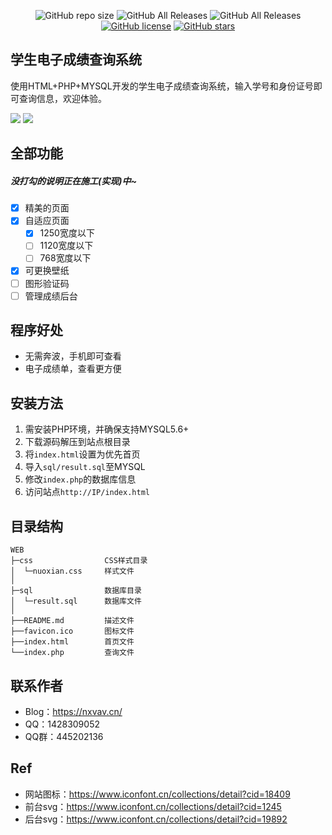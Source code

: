 
<p align="center">
  <img alt="GitHub repo size" src="https://img.shields.io/github/repo-size/nuoxianCN/Beautiful-Report-Card">
  <img alt="GitHub All Releases" src="https://img.shields.io/github/downloads/nuoxianCN/Beautiful-Report-Card/total">
  <img alt="GitHub All Releases" src="https://img.shields.io/github/downloads/nuoxianCN/Beautiful-Report-Card/latest/total">
  <a href="https://github.com/nuoxianCN/Beautiful-Report-Card/blob/master/LICENSE"><img alt="GitHub license" src="https://img.shields.io/github/license/nuoxianCN/Beautiful-Report-Card"></a>
  <a href="https://github.com/nuoxianCN/Beautiful-Report-Card/stargazers"><img alt="GitHub stars" src="https://img.shields.io/github/stars/nuoxianCN/Beautiful-Report-Card?style=social"></a>
</p>

## 学生电子成绩查询系统
使用HTML+PHP+MYSQL开发的学生电子成绩查询系统，输入学号和身份证号即可查询信息，欢迎体验。

![](https://ftp.bmp.ovh/imgs/2021/07/0e3090b71f3b841d.png)
![](https://ftp.bmp.ovh/imgs/2021/07/a0c35f4ce900148d.png)
## 全部功能
##### 没打勾的说明正在施工(实现)中~
- [x] 精美的页面
- [x] 自适应页面
    - [x] 1250宽度以下
    - [ ] 1120宽度以下
    - [ ] 768宽度以下
- [x] 可更换壁纸
- [ ] 图形验证码
- [ ] 管理成绩后台
## 程序好处
* 无需奔波，手机即可查看
* 电子成绩单，查看更方便
## 安装方法
1. 需安装PHP环境，并确保支持MYSQL5.6+
2. 下载源码解压到站点根目录
3. 将`index.html`设置为优先首页
4. 导入`sql/result.sql`至MYSQL
5. 修改`index.php`的数据库信息
6. 访问站点`http://IP/index.html`
## 目录结构
```
WEB
├─css                CSS样式目录
│  └─nuoxian.css     样式文件
│
├─sql                数据库目录
│  └─result.sql      数据库文件
│
├──README.md         描述文件
├──favicon.ico       图标文件
├──index.html        首页文件
└──index.php         查询文件
```
## 联系作者
* Blog：https://nxvav.cn/
* QQ：1428309052
* QQ群：445202136
## Ref
* 网站图标：https://www.iconfont.cn/collections/detail?cid=18409
* 前台svg：https://www.iconfont.cn/collections/detail?cid=1245
* 后台svg：https://www.iconfont.cn/collections/detail?cid=19892
